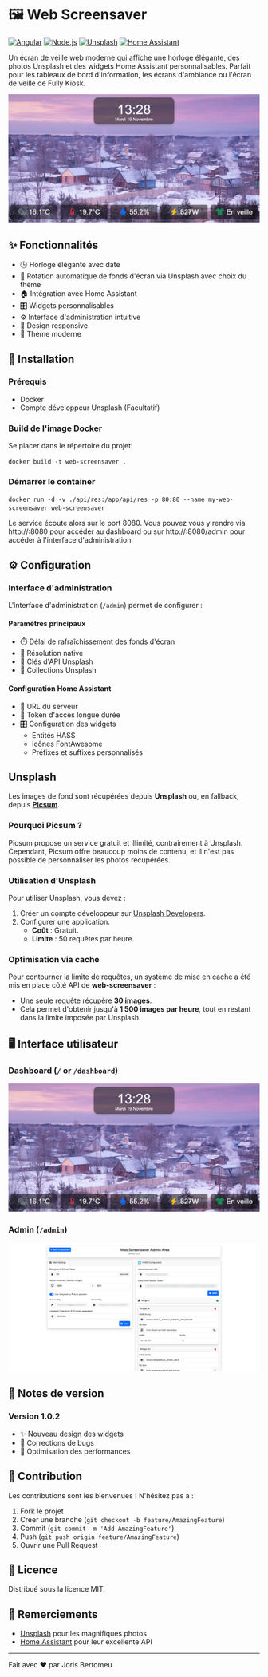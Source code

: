 # 🖼️ Web Screensaver

[![Angular](https://img.shields.io/badge/Angular-DD0031?style=for-the-badge&logo=angular&logoColor=white)](https://angular.io/)
[![Node.js](https://img.shields.io/badge/Node.js-339933?style=for-the-badge&logo=nodedotjs&logoColor=white)](https://nodejs.org/)
[![Unsplash](https://img.shields.io/badge/Unsplash-000000?style=for-the-badge&logo=Unsplash&logoColor=white)](https://unsplash.com/)
[![Home Assistant](https://img.shields.io/badge/Home%20Assistant-41BDF5?style=for-the-badge&logo=home-assistant&logoColor=white)](https://www.home-assistant.io/)

Un écran de veille web moderne qui affiche une horloge élégante, des photos Unsplash et des widgets Home Assistant personnalisables. Parfait pour les tableaux de bord d'information, les écrans d'ambiance ou l'écran de veille de Fully Kiosk.

[![Dashboard Screenshot](./imgs/dash.png)](./imgs/dash.png)

## ✨ Fonctionnalités

- 🕒 Horloge élégante avec date
- 📸 Rotation automatique de fonds d'écran via Unsplash avec choix du thème
- 🏠 Intégration avec Home Assistant
- 🎛️ Widgets personnalisables
- ⚙️ Interface d'administration intuitive
- 📱 Design responsive
- 🎨 Thème moderne

## 🚀 Installation

### Prérequis

- Docker
- Compte développeur Unsplash (Facultatif)

### Build de l'image Docker
Se placer dans le répertoire du projet:

``docker build -t web-screensaver .``

### Démarrer le container

``docker run -d -v ./api/res:/app/api/res -p 80:80 --name my-web-screensaver web-screensaver``

Le service écoute alors sur le port 8080. Vous pouvez vous y rendre via http://<IP>:8080 pour accéder au dashboard ou sur http://<IP>:8080/admin pour accéder à l'interface d'administration.

## ⚙️ Configuration

### Interface d'administration

L'interface d'administration (`/admin`) permet de configurer :

#### Paramètres principaux
- ⏱️ Délai de rafraîchissement des fonds d'écran
- 📐 Résolution native
- 🔑 Clés d'API Unsplash
- 📂 Collections Unsplash

#### Configuration Home Assistant
- 🔗 URL du serveur
- 🔑 Token d'accès longue durée
- 🎛️ Configuration des widgets
   - Entités HASS
   - Icônes FontAwesome
   - Préfixes et suffixes personnalisés

## Unsplash

Les images de fond sont récupérées depuis **Unsplash** ou, en fallback, depuis [**Picsum**](https://picsum.photos/). 

### Pourquoi Picsum ?
Picsum propose un service gratuit et illimité, contrairement à Unsplash. Cependant, Picsum offre beaucoup moins de contenu, et il n'est pas possible de personnaliser les photos récupérées.

### Utilisation d'Unsplash
Pour utiliser Unsplash, vous devez :

1. Créer un compte développeur sur [Unsplash Developers](https://unsplash.com/developers).
2. Configurer une application.  
   * **Coût** : Gratuit.  
   * **Limite** : 50 requêtes par heure.

### Optimisation via cache
Pour contourner la limite de requêtes, un système de mise en cache a été mis en place côté API de **web-screensaver** :

- Une seule requête récupère **30 images**.
- Cela permet d'obtenir jusqu'à **1 500 images par heure**, tout en restant dans la limite imposée par Unsplash.


## 🖥️ Interface utilisateur

### Dashboard (`/` or `/dashboard`)

[![Dashboard Screenshot](./imgs/dash.png)](./imgs/dash.png)

### Admin (`/admin`)

[![Admin Screenshot](./imgs/admin.png)](./imgs/admin.png)

## 📝 Notes de version

### Version 1.0.2
- ✨ Nouveau design des widgets
- 🐛 Corrections de bugs
- 🚀 Optimisation des performances

## 🤝 Contribution

Les contributions sont les bienvenues ! N'hésitez pas à :

1. Fork le projet
2. Créer une branche (`git checkout -b feature/AmazingFeature`)
3. Commit (`git commit -m 'Add AmazingFeature'`)
4. Push (`git push origin feature/AmazingFeature`)
5. Ouvrir une Pull Request

## 📜 Licence

Distribué sous la licence MIT.

## 🙏 Remerciements

- [Unsplash](https://unsplash.com) pour les magnifiques photos
- [Home Assistant](https://www.home-assistant.io/) pour leur excellente API

---

Fait avec ❤️ par Joris Bertomeu